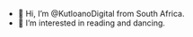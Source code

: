 - 👋 Hi, I’m @KutloanoDigital from South Africa.
- 👀 I’m interested in reading and dancing.
  
  

<!---
KutloanoDigital/KutloanoDigital is a ✨ special ✨ repository because its `README.md` (this file) appears on your GitHub profile.
You can click the Preview link to take a look at your changes.
--->
